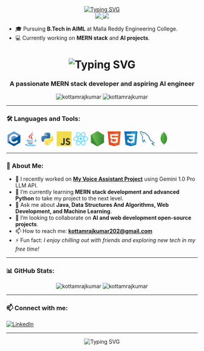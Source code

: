 <p align="center">
<a href="https://github.com/kottamrajkumar">
    <img src="https://readme-typing-svg.demolab.com?font=Georgia&size=18&duration=2000&pause=100&multiline=true&width=500&height=80&lines=MERN+Stack+Developer+%7C+AI+Enthusiast;AI+%7C+Web+Development" alt="Typing SVG" />
</a>
<br/>

<a href="https://github.com/kottamrajkumar/FRIDAY">
    <img src="https://img.shields.io/badge/My_Project-FRIDAY-blue?style=flat-square&logo=github">
</a>
<a href="mailto:kottamrajkumar202@gmail.com">
    <img src="https://img.shields.io/badge/-Email-red?style=flat-square&logo=gmail&logoColor=white">
</a>

<br/>


* 🎓 Pursuing **B.Tech in AIML** at Malla Reddy Engineering College.
* 💻 Currently working on **MERN stack** and **AI projects**.

<h1 align="center">
  <img src="https://readme-typing-svg.demolab.com?font=Fira+Code&weight=500&size=25&duration=3000&pause=500&color=00DFFF&center=true&vCenter=true&width=435&lines=Hello%2C+I'm+Rajkumar!;MERN+Stack+Developer+%26+AI+Enthusiast" alt="Typing SVG" />
</h1>

<h3 align="center">A passionate MERN stack developer and aspiring AI engineer</h3>

<p align="center">
  <img src="https://komarev.com/ghpvc/?username=kottamrajkumar&label=Profile%20views&color=0e75b6&style=flat" alt="kottamrajkumar" />
  <img src="https://img.shields.io/github/followers/kottamrajkumar?label=Followers&style=social" alt="kottamrajkumar" />
</p>

---

### 🛠️ Languages and Tools:

<p align="left">
  <img src="https://raw.githubusercontent.com/devicons/devicon/master/icons/c/c-original.svg" alt="c" width="40" height="40"/>
  <img src="https://raw.githubusercontent.com/devicons/devicon/master/icons/java/java-original.svg" alt="java" width="40" height="40"/>
  <img src="https://raw.githubusercontent.com/devicons/devicon/master/icons/python/python-original.svg" alt="python" width="40" height="40"/>
  <img src="https://raw.githubusercontent.com/devicons/devicon/master/icons/javascript/javascript-original.svg" alt="javascript" width="40" height="40"/>
  <img src="https://raw.githubusercontent.com/devicons/devicon/master/icons/react/react-original.svg" alt="react" width="40" height="40"/>
  <img src="https://raw.githubusercontent.com/devicons/devicon/master/icons/nodejs/nodejs-original.svg" alt="nodejs" width="40" height="40"/>
  <img src="https://raw.githubusercontent.com/devicons/devicon/master/icons/html5/html5-original.svg" alt="html5" width="40" height="40"/>
  <img src="https://raw.githubusercontent.com/devicons/devicon/master/icons/css3/css3-original.svg" alt="css3" width="40" height="40"/>
  <img src="https://raw.githubusercontent.com/devicons/devicon/master/icons/mysql/mysql-original.svg" alt="sql" width="40" height="40"/>
  <img src="https://raw.githubusercontent.com/devicons/devicon/master/icons/mongodb/mongodb-original.svg" alt="mongodb" width="40" height="40"/>
</p>

---

### 🚀 About Me:

- 🔭 I recently worked on **[My Voice Assistant Project](https://github.com/kottamrajkumar/FRIDAY)** using Gemini 1.0 Pro LLM API.
- 🌱 I’m currently learning **MERN stack development and advanced Python** to take my project to the next level.
- 💬 Ask me about **Java, Data Structures And Algorithms, Web Development, and Machine Learning**.
- 👯 I’m looking to collaborate on **AI and web development open-source projects**.
- 📫 How to reach me: **kottamrajkumar202@gmail.com**
- ⚡ Fun fact: *I enjoy chilling out with friends and exploring new tech in my free time!*

---

### 📊 GitHub Stats:

<p align="center">
  <img src="https://github-readme-stats.vercel.app/api?username=kottamrajkumar&show_icons=true&theme=radical" alt="kottamrajkumar" />
  <img src="https://github-readme-stats.vercel.app/api/top-langs?username=kottamrajkumar&show_icons=true&locale=en&layout=compact&theme=radical" alt="kottamrajkumar" />
</p>

---

### 📫 Connect with me:

<p align="left">
  <a href="https://www.linkedin.com/in/k-raj-kumar-83863627b/">
    <img align="center" src="https://img.shields.io/badge/-LinkedIn-0077B5?logo=linkedin&logoColor=white&style=for-the-badge" alt="LinkedIn" />
  </a>
</p>

---

<p align="center">
  <img src="https://readme-typing-svg.demolab.com?font=Fira+Code&weight=500&size=18&duration=3000&pause=1000&color=00DFFF&center=true&vCenter=true&width=435&lines=Thank+You+for+visiting+my+profile 😍!" alt="Typing SVG" />
</p>
